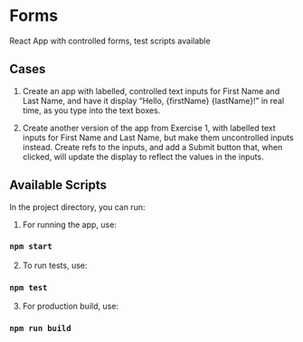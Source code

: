 # Forms
React App with controlled forms, test scripts available

## Cases
1. Create an app with labelled, controlled text inputs for First Name and Last Name, and have it display “Hello, {firstName} {lastName}!” in real time, as you type into the text boxes.

2. Create another version of the app from Exercise 1, with labelled text inputs for First Name and Last Name, but make them uncontrolled inputs instead. Create refs to the inputs, and add a Submit button that, when clicked, will update the display to reflect the values in the inputs.

## Available Scripts

In the project directory, you can run:

1. For running the app, use:
### `npm start`

2. To run tests, use:
### `npm test`

3. For production build, use:
### `npm run build`
